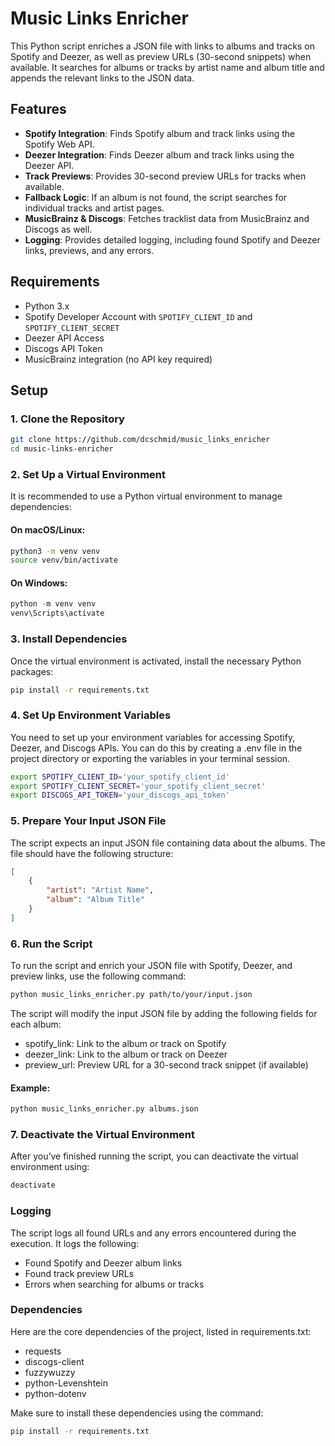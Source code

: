 # Music Links Enricher

This Python script enriches a JSON file with links to albums and tracks on Spotify and Deezer, as well as preview URLs (30-second snippets) when available. It searches for albums or tracks by artist name and album title and appends the relevant links to the JSON data.

## Features

- **Spotify Integration**: Finds Spotify album and track links using the Spotify Web API.
- **Deezer Integration**: Finds Deezer album and track links using the Deezer API.
- **Track Previews**: Provides 30-second preview URLs for tracks when available.
- **Fallback Logic**: If an album is not found, the script searches for individual tracks and artist pages.
- **MusicBrainz & Discogs**: Fetches tracklist data from MusicBrainz and Discogs as well.
- **Logging**: Provides detailed logging, including found Spotify and Deezer links, previews, and any errors.

## Requirements

- Python 3.x
- Spotify Developer Account with `SPOTIFY_CLIENT_ID` and `SPOTIFY_CLIENT_SECRET`
- Deezer API Access
- Discogs API Token
- MusicBrainz integration (no API key required)

## Setup

### 1. Clone the Repository

```bash
git clone https://github.com/dcschmid/music_links_enricher
cd music-links-enricher
```

### 2. Set Up a Virtual Environment

It is recommended to use a Python virtual environment to manage dependencies:

#### On macOS/Linux:

```bash
python3 -m venv venv
source venv/bin/activate
```

#### On Windows:

```powershell
python -m venv venv
venv\Scripts\activate
```

### 3. Install Dependencies

Once the virtual environment is activated, install the necessary Python packages:

```bash
pip install -r requirements.txt
```

### 4. Set Up Environment Variables

You need to set up your environment variables for accessing Spotify, Deezer, and Discogs APIs. You can do this by creating a .env file in the project directory or exporting the variables in your terminal session.

```bash
export SPOTIFY_CLIENT_ID='your_spotify_client_id'
export SPOTIFY_CLIENT_SECRET='your_spotify_client_secret'
export DISCOGS_API_TOKEN='your_discogs_api_token'
```

### 5. Prepare Your Input JSON File

The script expects an input JSON file containing data about the albums. The file should have the following structure:

```json
[
    {
        "artist": "Artist Name",
        "album": "Album Title"
    }
]
```

### 6. Run the Script

To run the script and enrich your JSON file with Spotify, Deezer, and preview links, use the following command:

```bash
python music_links_enricher.py path/to/your/input.json
```

The script will modify the input JSON file by adding the following fields for each album:

- spotify_link: Link to the album or track on Spotify
- deezer_link: Link to the album or track on Deezer
- preview_url: Preview URL for a 30-second track snippet (if available)

#### Example:

```bash
python music_links_enricher.py albums.json
```

### 7. Deactivate the Virtual Environment

After you’ve finished running the script, you can deactivate the virtual environment using:

```bash
deactivate
```

### Logging

The script logs all found URLs and any errors encountered during the execution. It logs the following:

- Found Spotify and Deezer album links
- Found track preview URLs
- Errors when searching for albums or tracks

### Dependencies

Here are the core dependencies of the project, listed in requirements.txt:

- requests
- discogs-client
- fuzzywuzzy
- python-Levenshtein
- python-dotenv

Make sure to install these dependencies using the command:

```bash
pip install -r requirements.txt
```
